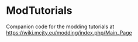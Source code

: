 # ModTutorials
Companion code for the modding tutorials at https://wiki.mcjty.eu/modding/index.php/Main_Page
